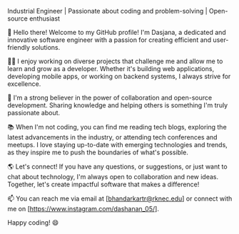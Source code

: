 

Industrial Engineer | Passionate about coding and problem-solving | Open-source enthusiast

👋 Hello there! Welcome to my GitHub profile! I'm Dasjana, a dedicated and innovative software engineer with a passion for creating efficient and user-friendly solutions. 

👨‍💻  I enjoy working on diverse projects that challenge me and allow me to learn and grow as a developer. Whether it's building web applications, developing mobile apps, or working on backend systems, I always strive for excellence.

🌟 I'm a strong believer in the power of collaboration and open-source development. Sharing knowledge and helping others is something I'm truly passionate about.

📚 When I'm not coding, you can find me reading tech blogs, exploring the latest advancements in the industry, or attending tech conferences and meetups. I love staying up-to-date with emerging technologies and trends, as they inspire me to push the boundaries of what's possible.

🌎 Let's connect!  If you have any questions, or suggestions, or just want to chat about technology, I'm always open to collaboration and new ideas. Together, let's create impactful software that makes a difference!

📫 You can reach me via email at [bhandarkartr@rknec.edu] or connect with me on [https://www.instagram.com/dashanan_05/].

Happy coding! 😄



<!---
dashanan05/dashanan05 is a ✨ special ✨ repository because its `README.md` (this file) appears on your GitHub profile.
You can click the Preview link to take a look at your changes.
--->
